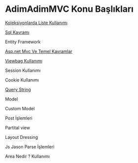 # AdimAdimMVC Konu Başlıkları


<a href="https://github.com/furk4nyuksel/AdimAdimMVC/wiki/Koleksiyonlarda-List-Kullan%C4%B1m%C4%B1-(Generic-Collection)">Koleksiyonlarda Liste Kullanımı</a>

<a href="https://github.com/furk4nyuksel/AdimAdimMVC/wiki/Sql-Kavramlar%C4%B1-(Basic-Sql)">Sql Kavramı</a>

Entity Framework

<a href="https://github.com/furk4nyuksel/AdimAdimMVC/wiki/Asp.Net.Mvc-Temel">Asp.net Mvc Ve Temel Kavramlar</a>


<a href="https://github.com/furk4nyuksel/AdimAdimMVC/wiki/Viewbag-Kullan%C4%B1m%C4%B1">Viewbag Kullanımı</a>

Session Kullanımı

Cookie Kullanımı

<a href="https://github.com/furk4nyuksel/AdimAdimMVC/wiki/QueryString-Kullan%C4%B1m%C4%B1">Query String</a>

Model 

Custom Model

Post İşlemleri

Partital view

Layout Dressing

Js Jason Parse İşlemleri

Area Nedir ? Kullanımı
